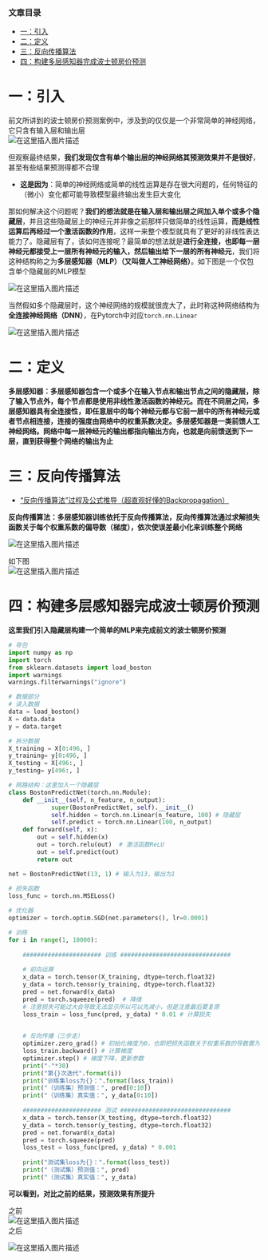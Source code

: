  

### 文章目录

- [一：引入](#_3)
- [二：定义](#_22)
- [三：反向传播算法](#_27)
- [四：构建多层感知器完成波士顿房价预测](#_38)

# 一：引入

前文所讲到的波士顿房价预测案例中，涉及到的仅仅是一个非常简单的神经网络，它只含有输入层和输出层  
![在这里插入图片描述](https://ziquyun.com/main/csdn/img?url=https%3A%2F%2Fimg-blog.csdnimg.cn%2F89f8ead49d9746a3b924a0556451bc9d.png&rfUrl=https%3A%2F%2Fzhangxing-tech.blog.csdn.net%2Farticle%2Fdetails%2F128527594)

但观察最终结果，**我们发现仅含有单个输出层的神经网络其预测效果并不是很好**，甚至有些结果预测得都不合理

- **这是因为**：简单的神经网络或简单的线性运算是存在很大问题的，任何特征的（微小）变化都可能导致模型最终输出发生巨大变化

那如何解决这个问题呢？**我们的想法就是在输入层和输出层之间加入单个或多个隐藏层**，并且这些隐藏层上的神经元并非像之前那样只做简单的线性运算，**而是线性运算后再经过一个激活函数的作用**，这样一来整个模型就具有了更好的非线性表达能力了。隐藏层有了，该如何连接呢？最简单的想法就是**进行全连接，也即每一层神经元都接受上一层所有神经元的输入，然后输出给下一层的所有神经元**，我们将这种结构称之为**多层感知器（MLP）（又叫做人工神经网络）**。如下图是一个仅包含单个隐藏层的MLP模型

![在这里插入图片描述](https://ziquyun.com/main/csdn/img?url=https%3A%2F%2Fimg-blog.csdnimg.cn%2F3d3d5e64fdcf44cf905d42dc074ebb40.png&rfUrl=https%3A%2F%2Fzhangxing-tech.blog.csdn.net%2Farticle%2Fdetails%2F128527594)

当然假如多个隐藏层时，这个神经网络的规模就很庞大了，此时称这种网络结构为**全连接神经网络（DNN）**，在Pytorch中对应`torch.nn.Linear`

![在这里插入图片描述](https://ziquyun.com/main/csdn/img?url=https%3A%2F%2Fimg-blog.csdnimg.cn%2Fb71bd82867ac4401bd2d9dd0293ccc6f.png&rfUrl=https%3A%2F%2Fzhangxing-tech.blog.csdn.net%2Farticle%2Fdetails%2F128527594)

# 二：定义

**多层感知器：多层感知器包含一个或多个在输入节点和输出节点之间的隐藏层，除了输入节点外，每个节点都是使用非线性激活函数的神经元。而在不同层之间，多层感知器具有全连接性，即任意层中的每个神经元都与它前一层中的所有神经元或者节点相连接，连接的强度由网络中的权重系数决定。多层感知器是一类前馈人工神经网络。网络中每一层神经元的输出都指向输出方向，也就是向前馈送到下一层，直到获得整个网络的输出为止**

# 三：反向传播算法

- [“反向传播算法”过程及公式推导（超直观好懂的Backpropagation）](https://blog.csdn.net/ft_sunshine/article/details/90221691)

**反向传播算法：多层感知器训练依托于反向传播算法，反向传播算法通过求解损失函数关于每个权重系数的偏导数（梯度），依次使误差最小化来训练整个网络**

![在这里插入图片描述](https://ziquyun.com/main/csdn/img?url=https%3A%2F%2Fimg-blog.csdnimg.cn%2F6489039fbb3b438ba7c0a14e76364592.png&rfUrl=https%3A%2F%2Fzhangxing-tech.blog.csdn.net%2Farticle%2Fdetails%2F128527594)

如下图  
![在这里插入图片描述](https://ziquyun.com/main/csdn/img?url=https%3A%2F%2Fimg-blog.csdnimg.cn%2F729bb03865d244b09a4c7b0153280ef0.gif&rfUrl=https%3A%2F%2Fzhangxing-tech.blog.csdn.net%2Farticle%2Fdetails%2F128527594)

# 四：构建多层感知器完成波士顿房价预测

**这里我们引入隐藏层构建一个简单的MLP来完成前文的波士顿房价预测**

```python
# 导包
import numpy as np
import torch
from sklearn.datasets import load_boston
import warnings
warnings.filterwarnings("ignore")

# 数据部分
# 读入数据
data = load_boston()
X = data.data
y = data.target

# 拆分数据
X_training = X[0:496, ]
y_training= y[0:496, ]
X_testing = X[496:, ]
y_testing= y[496:, ]

# 网路结构：这里加入一个隐藏层
class BostonPredictNet(torch.nn.Module):
    def __init__(self, n_feature, n_output):
            super(BostonPredictNet, self).__init__()
            self.hidden = torch.nn.Linear(n_feature, 100) # 隐藏层
            self.predict = torch.nn.Linear(100, n_output)
    def forward(self, x):
        out = self.hidden(x)
        out = torch.relu(out)  # 激活函数ReLU
        out = self.predict(out)
        return out

net = BostonPredictNet(13, 1) # 输入为13，输出为1
    
# 损失函数
loss_func = torch.nn.MSELoss()

# 优化器
optimizer = torch.optim.SGD(net.parameters(), lr=0.0001)

# 训练
for i in range(1, 10000):
    
    ###################### 训练 ###############################
    
    # 前向运算
    x_data = torch.tensor(X_training, dtype=torch.float32)
    y_data = torch.tensor(y_training, dtype=torch.float32)    
    pred = net.forward(x_data)
    pred = torch.squeeze(pred)  # 降维
    # 注意损失可能过大会导致无法显示所以可以先减小，但是注意最后要复原
    loss_train = loss_func(pred, y_data) * 0.01 # 计算损失

    
    # 反向传播（三步走）
    optimizer.zero_grad() # 初始化梯度为0，也即把损失函数关于权重系数的导数置为0
    loss_train.backward() # 计算梯度
    optimizer.step() # 梯度下降，更新参数
    print("-"*30)
    print("第{}次迭代".format(i))
    print("训练集loss为{}：".format(loss_train))
    print("（训练集）预测值：", pred[0:10])
    print("（训练集）真实值：", y_data[0:10])
    
    ###################### 测试 ###############################
    x_data = torch.tensor(X_testing, dtype=torch.float32)
    y_data = torch.tensor(y_testing, dtype=torch.float32)    
    pred = net.forward(x_data)
    pred = torch.squeeze(pred)
    loss_test = loss_func(pred, y_data) * 0.001 
    
    print("测试集loss为{}：".format(loss_test))
    print("（测试集）预测值：", pred)
    print("（测试集）真实值：", y_data)
```

**可以看到，对比之前的结果，预测效果有所提升**

之前  
![在这里插入图片描述](https://ziquyun.com/main/csdn/img?url=https%3A%2F%2Fimg-blog.csdnimg.cn%2F98b3ecfa5817405286309a0cd412b0ce.png&rfUrl=https%3A%2F%2Fzhangxing-tech.blog.csdn.net%2Farticle%2Fdetails%2F128527594)  
之后

![在这里插入图片描述](https://ziquyun.com/main/csdn/img?url=https%3A%2F%2Fimg-blog.csdnimg.cn%2Fe1c426723a3f4f44b1ebad5e089beb63.png&rfUrl=https%3A%2F%2Fzhangxing-tech.blog.csdn.net%2Farticle%2Fdetails%2F128527594)